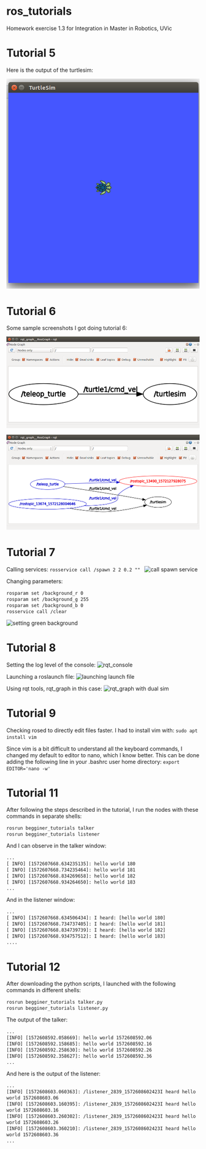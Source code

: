 # ros_tutorials
Homework exercise 1.3 for Integration in Master in Robotics, UVic

# Tutorial 5
Here is the output of the turtlesim:

![Turtle sim](media/turtlesim.png)

# Tutorial 6

Some sample screenshots I got doing tutorial 6:

![rqt_graph initial](media/rqt_graph.png)


![rqt_graph final](media/rqt_graph2.png)

# Tutorial 7
Calling services:
```rosservice call /spawn 2 2 0.2 "" ```
![call spawn service](media/t6_service_spawn.png)

Changing parameters:
```
rosparam set /background_r 0
rosparam set /background_g 255
rosparam set /background_b 0
rosservice call /clear
```
![setting green background](media/t6_param.png)

# Tutorial 8
Setting the log level of the console:
![rqt_console](media/t8_rqt_console.png)

Launching a roslaunch file:
![launching launch file](media/t8_roslaunch.png)

Using rqt tools, rqt_graph in this case:
![rqt_graph with dual sim](media/t8_rqt_graph.png)

# Tutorial 9
Checking rosed to directly edit files faster.
I had to install vim with:
``` sudo apt install vim ```

Since vim is a bit difficult to understand all the keyboard commands, I changed my default to editor to nano, which I know better. This can be done adding the following line in your .bashrc user home directory:
``` export EDITOR='nano -w' ```

# Tutorial 11
After following the steps described in the tutorial, I run the nodes with these commands in separate shells:
```
rosrun begginer_tutorials talker
rosrun begginer_tutorials listener
```
And I can observe in the talker window:
```
...
[ INFO] [1572607668.634235135]: hello world 180
[ INFO] [1572607668.734235464]: hello world 181
[ INFO] [1572607668.834269658]: hello world 182
[ INFO] [1572607668.934264650]: hello world 183
...
```
And in the listener window:
```
...
[ INFO] [1572607668.634506434]: I heard: [hello world 180]
[ INFO] [1572607668.734737405]: I heard: [hello world 181]
[ INFO] [1572607668.834739739]: I heard: [hello world 182]
[ INFO] [1572607668.934757512]: I heard: [hello world 183]
....
```
# Tutorial 12
After downloading the python scripts, I launched with the following commands in different shells:
```
rosrun begginer_tutorials talker.py
rosrun begginer_tutorials listener.py
```
The output of the talker:
```
...
[INFO] [1572608592.058669]: hello world 1572608592.06
[INFO] [1572608592.158685]: hello world 1572608592.16
[INFO] [1572608592.258630]: hello world 1572608592.26
[INFO] [1572608592.358627]: hello world 1572608592.36
...
```
And here is the output of the listener:
```
...
[INFO] [1572608603.060363]: /listener_2839_1572608602423I heard hello world 1572608603.06
[INFO] [1572608603.160395]: /listener_2839_1572608602423I heard hello world 1572608603.16
[INFO] [1572608603.260302]: /listener_2839_1572608602423I heard hello world 1572608603.26
[INFO] [1572608603.360210]: /listener_2839_1572608602423I heard hello world 1572608603.36
...
```

